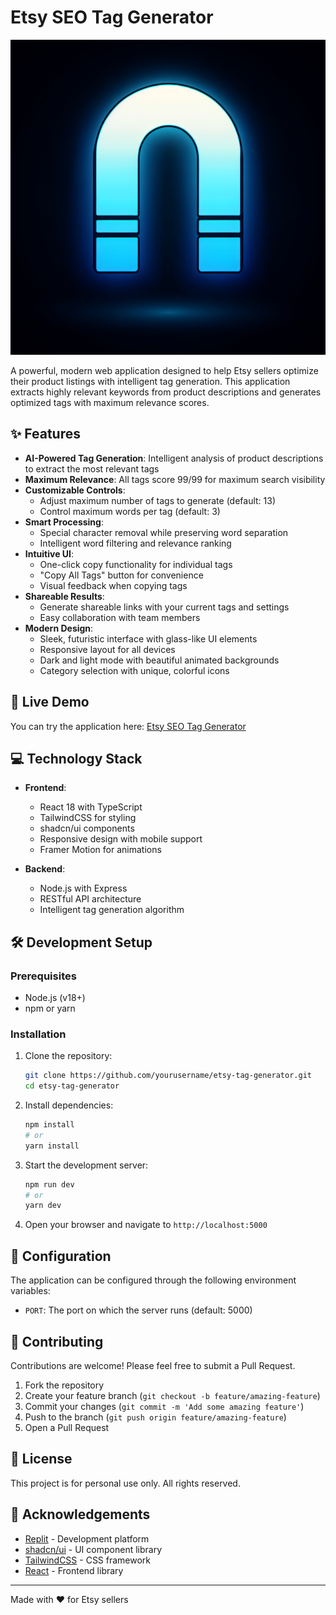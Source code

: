 # Etsy SEO Tag Generator

![Hero Image](./generated-icon.png)

A powerful, modern web application designed to help Etsy sellers optimize their product listings with intelligent tag generation. This application extracts highly relevant keywords from product descriptions and generates optimized tags with maximum relevance scores.

## ✨ Features

- **AI-Powered Tag Generation**: Intelligent analysis of product descriptions to extract the most relevant tags
- **Maximum Relevance**: All tags score 99/99 for maximum search visibility
- **Customizable Controls**:
  - Adjust maximum number of tags to generate (default: 13)
  - Control maximum words per tag (default: 3)
- **Smart Processing**:
  - Special character removal while preserving word separation
  - Intelligent word filtering and relevance ranking
- **Intuitive UI**:
  - One-click copy functionality for individual tags
  - "Copy All Tags" button for convenience
  - Visual feedback when copying tags
- **Shareable Results**:
  - Generate shareable links with your current tags and settings
  - Easy collaboration with team members
- **Modern Design**:
  - Sleek, futuristic interface with glass-like UI elements
  - Responsive layout for all devices
  - Dark and light mode with beautiful animated backgrounds
  - Category selection with unique, colorful icons

## 🚀 Live Demo

You can try the application here: [Etsy SEO Tag Generator](https://etsy-tag-generator.replit.app)

## 💻 Technology Stack

- **Frontend**:
  - React 18 with TypeScript
  - TailwindCSS for styling
  - shadcn/ui components
  - Responsive design with mobile support
  - Framer Motion for animations

- **Backend**:
  - Node.js with Express
  - RESTful API architecture
  - Intelligent tag generation algorithm

## 🛠️ Development Setup

### Prerequisites

- Node.js (v18+)
- npm or yarn

### Installation

1. Clone the repository:
   ```bash
   git clone https://github.com/yourusername/etsy-tag-generator.git
   cd etsy-tag-generator
   ```

2. Install dependencies:
   ```bash
   npm install
   # or
   yarn install
   ```

3. Start the development server:
   ```bash
   npm run dev
   # or
   yarn dev
   ```

4. Open your browser and navigate to `http://localhost:5000`

## 🔧 Configuration

The application can be configured through the following environment variables:

- `PORT`: The port on which the server runs (default: 5000)

## 🤝 Contributing

Contributions are welcome! Please feel free to submit a Pull Request.

1. Fork the repository
2. Create your feature branch (`git checkout -b feature/amazing-feature`)
3. Commit your changes (`git commit -m 'Add some amazing feature'`)
4. Push to the branch (`git push origin feature/amazing-feature`)
5. Open a Pull Request

## 📝 License

This project is for personal use only. All rights reserved.

## 🙏 Acknowledgements

- [Replit](https://replit.com) - Development platform
- [shadcn/ui](https://ui.shadcn.com/) - UI component library
- [TailwindCSS](https://tailwindcss.com/) - CSS framework
- [React](https://reactjs.org/) - Frontend library

---

Made with ❤️ for Etsy sellers